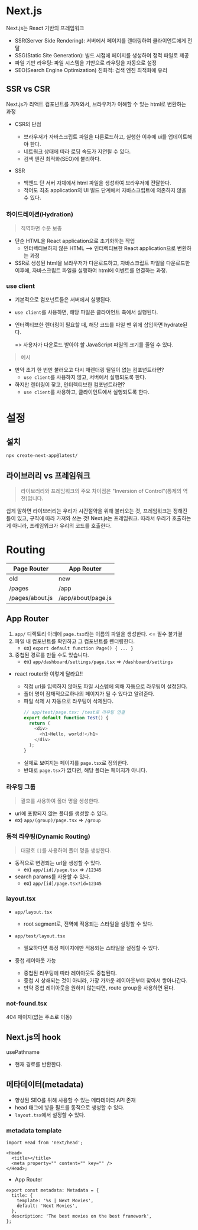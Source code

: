 # Next.js

Next.js는 React 기반의 프레임워크

- SSR(Server Side Rendering): 서버에서 페이지를 렌더링하여 클라이언트에게 전달
- SSG(Static Site Generation): 빌드 시점에 페이지를 생성하여 정적 파일로 제공
- 파일 기반 라우팅: 파일 시스템을 기반으로 라우팅을 자동으로 설정
- SEO(Search Engine Optimization) 친화적: 검색 엔진 최적화에 유리

## SSR vs CSR

Next.js가 리액트 컴포넌트를 가져와서, 브라우저가 이해할 수 있는 html로 변환하는 과정

- CSR의 단점

  - 브라우저가 자바스크립트 파일을 다룬로드하고, 실행한 이후에 ui를 업데이트해야 한다.
  - 네트워크 상태에 따라 로딩 속도가 지연될 수 있다.
  - 검색 엔진 최적화(SEO)에 불리하다.

- SSR
  - 백엔드 단 서버 자체에서 html 파일을 생성하여 브라우저에 전달한다.
  - 적어도 최초 application의 UI 빌드 단계에서 자바스크립트에 의존하지 않을 수 있다.

### 하이드레이션(Hydration)

> 직역하면 수분 보충

- 단순 HTML을 React application으로 초기화하는 작업
  - 인터렉티브하지 않은 HTML --> 인터렉티브한 React application으로 변환하는 과정
- SSR로 생성된 html을 브라우저가 다운로드하고, 자바스크립트 파일을 다운로드한 이후에, 자바스크립트 파일을 실행하여 html에 이벤트를 연결하는 과정.

### use client

- 기본적으로 컴포넌트들은 서버에서 실행된다.
- `use client`를 사용하면, 해당 파일은 클라이언트 측에서 실행된다.
- 인터렉티브한 렌더링이 필요할 때, 해당 코드를 파일 맨 위에 삽입하면 hydrate된다.

  => 사용자가 다운로드 받아야 할 JavaScript 파일의 크기를 줄일 수 있다.

> 예시

- 만약 초기 한 번만 불러오고 다시 재렌더링 될일이 없는 컴포넌트라면?
  - `use client`를 사용하지 않고, 서버에서 실행되도록 한다.
- 하지만 렌더링이 잦고, 인터렉티브한 컴포넌트라면?
  - `use client`를 사용하고, 클라이언트에서 실행되도록 한다.

# 설정

## 설치

```bash
npx create-next-app@latest/
```

## 라이브러리 vs 프레임워크

> 라이브러리와 프레임워크의 주요 차이점은 "Inversion of Control"(통제의 역전)입니다.

쉽게 말하면 라이브러리는 우리가 시간절약을 위해 불러오는 것, 프레임워크는 정해진 틀이 있고, 규칙에 따라 가져와 쓰는 것!
Next.js는 프레임워크. 따라서 우리가 호출하는게 아니라, 프레임워크가 우리의 코드를 호출한다.

# Routing

| Page Router     | App Router         |
| --------------- | ------------------ |
| old             | new                |
| /pages          | /app               |
| /pages/about.js | /app/about/page.js |

## App Router

1. `app/` 디렉토리 아래에 `page.tsx`라는 이름의 파일을 생성한다. <= 필수 불가결
2. 파일 내 컴포넌트를 확인하고 그 컴포넌트를 렌더링한다.
   - ex) `export default function Page() { ... }`
3. 중첩된 경로를 만들 수도 있습니다.
   - ex) `app/dashboard/settings/page.tsx` => `/dashboard/settings`

- react router와 이렇게 달라요!!

  - 직접 url을 입력하지 않아도 파일 시스템에 의해 자동으로 라우팅이 설정된다.
  - 폴더 명이 잠재적으로하나의 페이지가 될 수 있다고 알려준다.
  - 파일 삭제 시 자동으로 라우팅이 삭제된다.
    ```ts
    // app/test/page.tsx: /test로 라우팅 연결
    export default function Test() {
      return (
        <div>
          <h1>Hello, world!</h1>
        </div>
      );
    }
    ```
  - 실제로 보여지는 페이지를 `page.tsx`로 정의한다.
  - 반대로 `page.tsx`가 없다면, 해당 폴더는 페이지가 아니다.

### 라우팅 그룹

> 괄호를 사용하여 폴더 명을 생성한다.

- url에 포함되지 않는 폴더를 생성할 수 있다.
- ex) `app/(group)/page.tsx` => `/group`

### 동적 라우팅(Dynamic Routing)

> 대괄호 `[]`를 사용하여 폴더 명을 생성한다.

- 동적으로 변경되는 url을 생성할 수 있다.
  - ex) `app/[id]/page.tsx` => `/12345`
- search params를 사용할 수 있다.
  - ex) `app/[id]/page.tsx?id=12345`

### layout.tsx

- `app/layout.tsx`
  - root segment로, 전역에 적용되는 스타일을 설정할 수 있다.
- `app/test/layout.tsx`

  - 필요하다면 특정 페이지에만 적용되는 스타일을 설정할 수 있다.

- 중첩 레이아웃 가능
  - 중첩된 라우팅에 따라 레이아웃도 중첩된다.
  - 중첩 시 상쇄되는 것이 아니라, 가장 가까운 레이아웃부터 찾아서 쌓아나간다.
  - 만약 중첩 레이아웃을 원하지 않는다면, route group을 사용하면 된다.

### not-found.tsx

404 페이지(없는 주소로 이동)

## Next.js의 hook

usePathname

- 현재 경로를 반환한다.

## 메타데이터(metadata)

- 향상된 SEO를 위해 사용할 수 있는 메타데이터 API 존재
- head 태그에 넣을 필드를 동적으로 생성할 수 있다.
- `layout.tsx`에서 설정할 수 있다.

### metadata template

```tsx
import Head from 'next/head';

<Head>
  <title></title>
  <meta property="" content="" key="" />
</Head>;
```

- App Router

```tsx
export const metadata: Metadata = {
  title: {
    template: '%s | Next Movies',
    default: 'Next Movies',
  },
  description: 'The best movies on the best framework',
};
```
